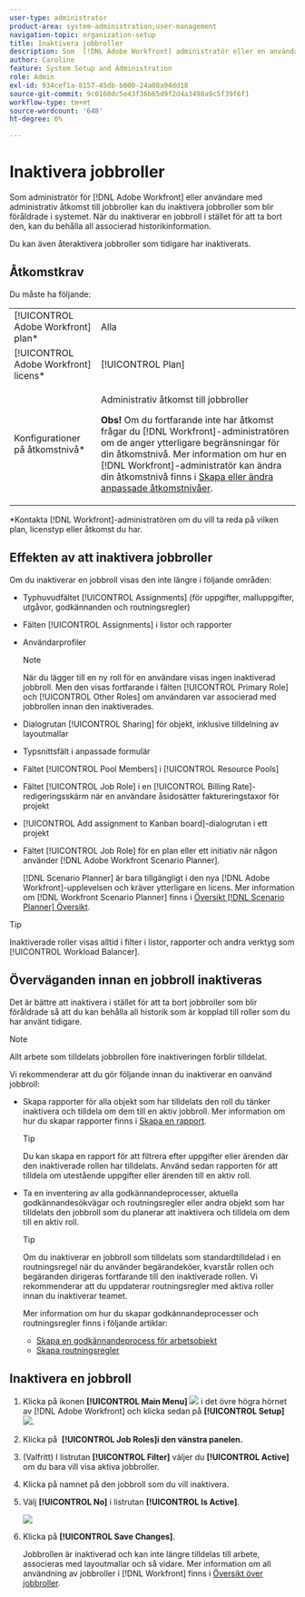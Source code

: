 ```yaml
---
user-type: administrator
product-area: system-administration;user-management
navigation-topic: organization-setup
title: Inaktivera jobbroller
description: Som  [!DNL Adobe Workfront] administratör eller en användare med administrativ åtkomst till jobbroller kan du inaktivera jobbroller som blir föråldrade i systemet. När du inaktiverar en jobbroll i stället för att ta bort den, kan du behålla all associerad historikinformation.
author: Caroline
feature: System Setup and Administration
role: Admin
exl-id: 934cef1a-8157-45db-b000-24a08a94dd18
source-git-commit: 9c0160dc5e43f36b65d9f2d4a3498a9c5f39f6f1
workflow-type: tm+mt
source-wordcount: '648'
ht-degree: 0%

---
```


# Inaktivera jobbroller

Som administratör för [!DNL Adobe Workfront] eller användare med administrativ åtkomst till jobbroller kan du inaktivera jobbroller som blir föråldrade i systemet. När du inaktiverar en jobbroll i stället för att ta bort den, kan du behålla all associerad historikinformation.

Du kan även återaktivera jobbroller som tidigare har inaktiverats.

## Åtkomstkrav

Du måste ha följande:

<table style="table-layout:auto"> 
 <col> 
 <col> 
 <tbody> 
  <tr> 
   <td role="rowheader">[!UICONTROL Adobe Workfront] plan*</td> 
   <td> <p>Alla </p> </td> 
  </tr> 
  <tr> 
   <td role="rowheader">[!UICONTROL Adobe Workfront] licens*</td> 
   <td>[!UICONTROL Plan]</td> 
  </tr> 
  <tr> 
   <td role="rowheader">Konfigurationer på åtkomstnivå*</td> 
   <td> <p>Administrativ åtkomst till jobbroller</p> <p><b>Obs!</b> Om du fortfarande inte har åtkomst frågar du [!DNL Workfront]-administratören om de anger ytterligare begränsningar för din åtkomstnivå. Mer information om hur en [!DNL Workfront]-administratör kan ändra din åtkomstnivå finns i <a href="../../../administration-and-setup/add-users/configure-and-grant-access/create-modify-access-levels.md" class="MCXref xref">Skapa eller ändra anpassade åtkomstnivåer</a>.</p> </td> 
  </tr> 
 </tbody> 
</table>

&#42;Kontakta [!DNL Workfront]-administratören om du vill ta reda på vilken plan, licenstyp eller åtkomst du har.

## Effekten av att inaktivera jobbroller

Om du inaktiverar en jobbroll visas den inte längre i följande områden:

* Typhuvudfältet [!UICONTROL Assignments] (för uppgifter, malluppgifter, utgåvor, godkännanden och routningsregler)
* Fälten [!UICONTROL Assignments] i listor och rapporter
* Användarprofiler

  >[!NOTE]
  >
  >När du lägger till en ny roll för en användare visas ingen inaktiverad jobbroll. Men den visas fortfarande i fälten [!UICONTROL Primary Role] och [!UICONTROL Other Roles] om användaren var associerad med jobbrollen innan den inaktiverades.

* Dialogrutan [!UICONTROL Sharing] för objekt, inklusive tilldelning av layoutmallar
* Typsnittsfält i anpassade formulär
* Fältet [!UICONTROL Pool Members] i [!UICONTROL Resource Pools]
* Fältet [!UICONTROL Job Role] i en [!UICONTROL Billing Rate]-redigeringsskärm när en användare åsidosätter faktureringstaxor för projekt
* [!UICONTROL Add assignment to Kanban board]-dialogrutan i ett projekt
* Fältet [!UICONTROL Job Role] för en plan eller ett initiativ när någon använder [!DNL Adobe Workfront Scenario Planner].

  [!DNL Scenario Planner] är bara tillgängligt i den nya [!DNL Adobe Workfront]-upplevelsen och kräver ytterligare en licens. Mer information om [!DNL Workfront Scenario Planner] finns i [Översikt [!DNL Scenario Planner] Översikt](../../../scenario-planner/scenario-planner-overview.md).

>[!TIP]
>
>Inaktiverade roller visas alltid i filter i listor, rapporter och andra verktyg som [!UICONTROL Workload Balancer].

## Överväganden innan en jobbroll inaktiveras

Det är bättre att inaktivera i stället för att ta bort jobbroller som blir föråldrade så att du kan behålla all historik som är kopplad till roller som du har använt tidigare.

>[!NOTE]
>
>Allt arbete som tilldelats jobbrollen före inaktiveringen förblir tilldelat.

Vi rekommenderar att du gör följande innan du inaktiverar en oanvänd jobbroll:

* Skapa rapporter för alla objekt som har tilldelats den roll du tänker inaktivera och tilldela om dem till en aktiv jobbroll. Mer information om hur du skapar rapporter finns i [Skapa en rapport](../../../reports-and-dashboards/reports/creating-and-managing-reports/create-report.md).

  >[!TIP]
  >
  >Du kan skapa en rapport för att filtrera efter uppgifter eller ärenden där den inaktiverade rollen har tilldelats. Använd sedan rapporten för att tilldela om utestående uppgifter eller ärenden till en aktiv roll.

* Ta en inventering av alla godkännandeprocesser, aktuella godkännandesökvägar och routningsregler eller andra objekt som har tilldelats den jobbroll som du planerar att inaktivera och tilldela om dem till en aktiv roll.

  >[!TIP]
  >
  >Om du inaktiverar en jobbroll som tilldelats som standardtilldelad i en routningsregel när du använder begärandeköer, kvarstår rollen och begäranden dirigeras fortfarande till den inaktiverade rollen. Vi rekommenderar att du uppdaterar routningsregler med aktiva roller innan du inaktiverar teamet.

  Mer information om hur du skapar godkännandeprocesser och routningsregler finns i följande artiklar:

   * [Skapa en godkännandeprocess för arbetsobjekt](../../../administration-and-setup/customize-workfront/configure-approval-milestone-processes/create-approval-processes.md)
   * [Skapa routningsregler](../../../manage-work/requests/create-and-manage-request-queues/create-routing-rules.md)

## Inaktivera en jobbroll

1. Klicka på ikonen **[!UICONTROL Main Menu]** ![](assets/main-menu-icon.png) i det övre högra hörnet av [!DNL Adobe Workfront] och klicka sedan på **[!UICONTROL Setup]** ![](assets/gear-icon-settings.png).

1. Klicka på &#x200B; **[!UICONTROL Job Roles]i den vänstra panelen.**
1. (Valfritt) I listrutan **[!UICONTROL Filter]** väljer du **[!UICONTROL Active]** om du bara vill visa aktiva jobbroller.
1. Klicka på namnet på den jobbroll som du vill inaktivera.
1. Välj **[!UICONTROL No]** i listrutan **[!UICONTROL Is Active]**.

   ![](assets/deactivate-job-role-edit-role-box-nwe.png)

1. Klicka på **[!UICONTROL Save Changes]**.

   Jobbrollen är inaktiverad och kan inte längre tilldelas till arbete, associeras med layoutmallar och så vidare. Mer information om all användning av jobbroller i [!DNL Workfront] finns i [Översikt över jobbroller](../../../administration-and-setup/set-up-workfront/organizational-setup/job-role-overview.md).
